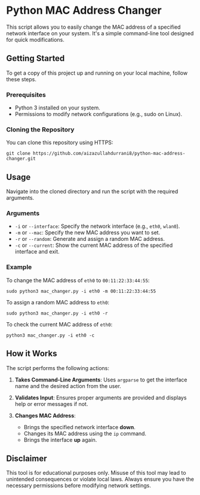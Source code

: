 # Python MAC Address Changer

This script allows you to easily change the MAC address of a specified network interface on your system. It's a simple command-line tool designed for quick modifications.

## Getting Started

To get a copy of this project up and running on your local machine, follow these steps.

### Prerequisites

- Python 3 installed on your system.
- Permissions to modify network configurations (e.g., sudo on Linux).

### Cloning the Repository

You can clone this repository using HTTPS:

    git clone https://github.com/aizazullahdurrani8/python-mac-address-changer.git

## Usage

Navigate into the cloned directory and run the script with the required arguments.

### Arguments

- `-i` or `--interface`: Specify the network interface (e.g., `eth0`, `wlan0`).
- `-m` or `--mac`: Specify the new MAC address you want to set.
- `-r` or `--random`: Generate and assign a random MAC address.
- `-c` or `--current`: Show the current MAC address of the specified interface and exit.

### Example

To change the MAC address of `eth0` to `00:11:22:33:44:55`:

    sudo python3 mac_changer.py -i eth0 -m 00:11:22:33:44:55

To assign a random MAC address to `eth0`:

    sudo python3 mac_changer.py -i eth0 -r

To check the current MAC address of `eth0`:

    python3 mac_changer.py -i eth0 -c

## How it Works

The script performs the following actions:

1. **Takes Command-Line Arguments**: Uses `argparse` to get the interface name and the desired action from the user.

2. **Validates Input**: Ensures proper arguments are provided and displays help or error messages if not.

3. **Changes MAC Address**:

   - Brings the specified network interface **down**.
   - Changes its MAC address using the `ip` command.
   - Brings the interface **up** again.

## Disclaimer

This tool is for educational purposes only. Misuse of this tool may lead to unintended consequences or violate local laws. Always ensure you have the necessary permissions before modifying network settings.

